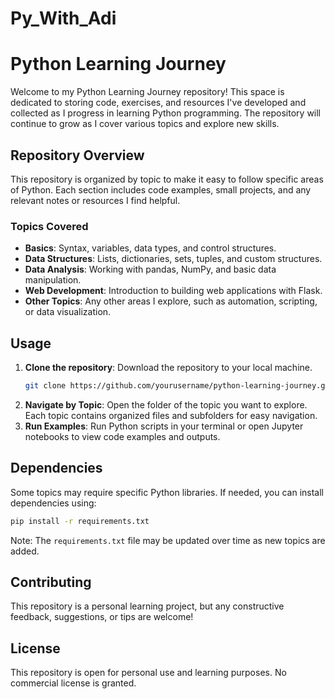 # Py_With_Adi

# Python Learning Journey

Welcome to my Python Learning Journey repository! This space is dedicated to storing code, exercises, and resources I've developed and collected as I progress in learning Python programming. The repository will continue to grow as I cover various topics and explore new skills.

## Repository Overview

This repository is organized by topic to make it easy to follow specific areas of Python. Each section includes code examples, small projects, and any relevant notes or resources I find helpful.

### Topics Covered

- **Basics**: Syntax, variables, data types, and control structures.
- **Data Structures**: Lists, dictionaries, sets, tuples, and custom structures.
- **Data Analysis**: Working with pandas, NumPy, and basic data manipulation.
- **Web Development**: Introduction to building web applications with Flask.
- **Other Topics**: Any other areas I explore, such as automation, scripting, or data visualization.

## Usage

1. **Clone the repository**: Download the repository to your local machine.
   ```bash
   git clone https://github.com/yourusername/python-learning-journey.git
   ```
2. **Navigate by Topic**: Open the folder of the topic you want to explore. Each topic contains organized files and subfolders for easy navigation.
3. **Run Examples**: Run Python scripts in your terminal or open Jupyter notebooks to view code examples and outputs.

## Dependencies

Some topics may require specific Python libraries. If needed, you can install dependencies using:
   ```bash
   pip install -r requirements.txt
   ```

Note: The `requirements.txt` file may be updated over time as new topics are added.

## Contributing

This repository is a personal learning project, but any constructive feedback, suggestions, or tips are welcome! 

## License

This repository is open for personal use and learning purposes. No commercial license is granted.
